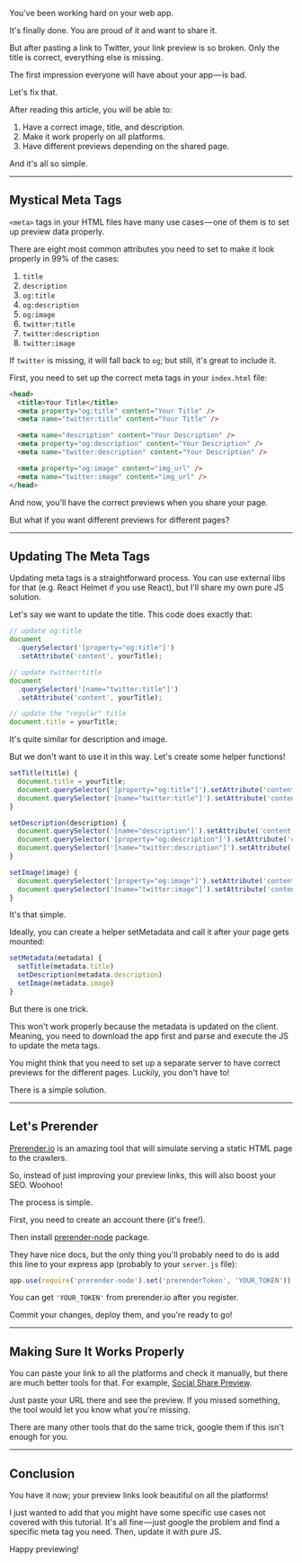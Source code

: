 You've been working hard on your web app.

It's finally done. You are proud of it and want to share it.

But after pasting a link to Twitter, your link preview is so broken. Only the title is correct, everything else is missing.

The first impression everyone will have about your app — is bad.

Let's fix that.

After reading this article, you will be able to:

1. Have a correct image, title, and description.
2. Make it work properly on all platforms.
3. Have different previews depending on the shared page.

And it's all so simple.

---

## Mystical Meta Tags

`<meta>` tags in your HTML files have many use cases — one of them is to set up preview data properly.

There are eight most common attributes you need to set to make it look properly in 99% of the cases:

1. `title`
2. `description`
3. `og:title`
4. `og:description`
5. `og:image`
6. `twitter:title`
7. `twitter:description`
8. `twitter:image`

If `twitter` is missing, it will fall back to `og`; but still, it's great to include it.

First, you need to set up the correct meta tags in your `index.html` file:

```html
<head>
  <title>Your Title</title>
  <meta property="og:title" content="Your Title" />
  <meta name="twitter:title" content="Your Title" />

  <meta name="description" content="Your Description" />
  <meta property="og:description" content="Your Description" />
  <meta name="twitter:description" content="Your Description" />

  <meta property="og:image" content="img_url" />
  <meta name="twitter:image" content="img_url" />
</head>
```

And now, you'll have the correct previews when you share your page.

But what if you want different previews for different pages?

---

## Updating The Meta Tags

Updating meta tags is a straightforward process. You can use external libs for that (e.g. React Helmet if you use React), but I'll share my own pure JS solution.

Let's say we want to update the title. This code does exactly that:

```javascript
// update og:title
document
  .querySelector('[property="og:title"]')
  .setAttribute('content', yourTitle);

// update twitter:title
document
  .querySelector('[name="twitter:title"]')
  .setAttribute('content', yourTitle);

// update the "regular" title
document.title = yourTitle;
```

It's quite similar for description and image.

But we don't want to use it in this way. Let's create some helper functions!

```javascript
setTitle(title) {
  document.title = yourTitle;
  document.querySelector('[property="og:title"]').setAttribute('content', title);
  document.querySelector('[name="twitter:title"]').setAttribute('content', title);
}

setDescription(description) {
  document.querySelector('[name="description"]').setAttribute('content', description);
  document.querySelector('[property="og:description"]').setAttribute('content', description);
  document.querySelector('[name="twitter:description"]').setAttribute('content', description);
}

setImage(image) {
  document.querySelector('[property="og:image"]').setAttribute('content', image);
  document.querySelector('[name="twitter:image"]').setAttribute('content', image);
}
```

It's that simple.

Ideally, you can create a helper setMetadata and call it after your page gets mounted:

```javascript
setMetadata(metadata) {
  setTitle(metadata.title)
  setDescription(metadata.description)
  setImage(metadata.image)
}
```

But there is one trick.

This won't work properly because the metadata is updated on the client. Meaning, you need to download the app first and parse and execute the JS to update the meta tags.

You might think that you need to set up a separate server to have correct previews for the different pages. Luckily, you don't have to!

There is a simple solution.

---

## Let's Prerender

[Prerender.io](https://prerender.io/) is an amazing tool that will simulate serving a static HTML page to the crawlers.

So, instead of just improving your preview links, this will also boost your SEO. Woohoo!

The process is simple.

First, you need to create an account there (it's free!).

Then install [prerender-node](https://github.com/prerender/prerender-node) package.

They have nice docs, but the only thing you'll probably need to do is add this line to your express app (probably to your `server.js` file):

```javascript
app.use(require('prerender-node').set('prerenderToken', 'YOUR_TOKEN'));
```

You can get `'YOUR_TOKEN'` from prerender.io after you register.

Commit your changes, deploy them, and you're ready to go!

---

## Making Sure It Works Properly

You can paste your link to all the platforms and check it manually, but there are much better tools for that. For example, [Social Share Preview](https://socialsharepreview.com/).

Just paste your URL there and see the preview. If you missed something, the tool would let you know what you're missing.

There are many other tools that do the same trick, google them if this isn't enough for you.

---

## Conclusion

You have it now; your preview links look beautiful on all the platforms!

I just wanted to add that you might have some specific use cases not covered with this tutorial. It's all fine — just google the problem and find a specific meta tag you need. Then, update it with pure JS.

Happy previewing!
